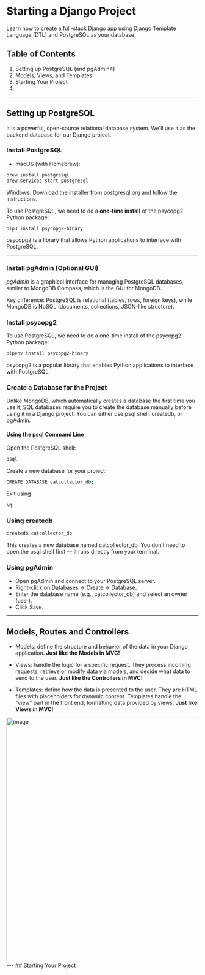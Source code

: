 # Starting a Django Project

Learn how to create a full-stack Django app using Django Template Language (DTL) and PostgreSQL as your database.

## Table of Contents
1. Setting up PostgreSQL (and pgAdmin4)
2. Models, Views, and Templates
3. Starting Your Project
4. 
--- 
## Setting up PostgreSQL
It is a powerful, open-source relational database system. We'll use it as the backend database for our Django project.

### Install PostgreSQL
- macOS (with Homebrew):
```bash
brew install postgresql
brew services start postgresql
```
Windows: Download the installer from [postgresql.org](https://www.postgresql.org/download/windows/) and follow the instructions.

To use PostgreSQL, we need to do a **one-time install** of the psycopg2 Python package:
```bash
pip3 install psycopg2-binary
```
psycopg2 is a library that allows Python applications to interface with PostgreSQL.

---

### Install pgAdmin (Optional GUI)

*pgAdmin* is a graphical interface for managing PostgreSQL databases, similar to MongoDB Compass, which is the GUI for MongoDB.

Key difference: PostgreSQL is relational (tables, rows, foreign keys), while MongoDB is NoSQL (documents, collections, JSON-like structure).

### Install psycopg2
To use PostgreSQL, we need to do a one-time install of the psycopg2 Python package:
```bash
pipenv install psycopg2-binary
```
psycopg2 is a popular library that enables Python applications to interface with PostgreSQL.

### Create a Database for the Project

Unlike MongoDB, which automatically creates a database the first time you use it, SQL databases require you to create the database manually before using it in a Django project. You can either use psql shell, createdb, or pgAdmin.

#### Using the psql Command Line
Open the PostgreSQL shell:
```bash
psql
```

Create a new database for your project:
```bash
CREATE DATABASE catcollector_db;
```

Exit using
```bash
\q
```

### Using createdb
```bash
createdb catcollector_db
```

This creates a new database named catcollector_db. You don’t need to open the psql shell first — it runs directly from your terminal.

### Using pgAdmin

- Open pgAdmin and connect to your PostgreSQL server.
- Right-click on Databases → Create → Database.
- Enter the database name (e.g., catcollector_db) and select an owner (user).
- Click Save.

---
## Models, Routes and Controllers

- Models: define the structure and behavior of the data in your Django application. **Just like the Models in MVC!**

- Views: handle the logic for a specific request. They process incoming requests, retrieve or modify data via models, and decide what data to send to the user. **Just like the Controllers in MVC!**

- Templates: define how the data is presented to the user. They are HTML files with placeholders for dynamic content. Templates handle the “view” part in the front end, formatting data provided by views. **Just like Views in MVC!**

<img width="1233" height="638" alt="image" src="https://github.com/user-attachments/assets/7898c0d2-fe6b-4301-8070-b0aff8d55595" />
---
## Starting Your Project
